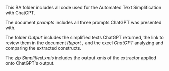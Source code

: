 </p> This BA folder includes all code used for the Automated Text Simplification with ChatGPT. 
</p> The document <i>prompts</i> includes all three prompts ChatGPT was presented with. 
</p> The folder <i>Output</i> includes the simplified texts ChatGPT returned, the link to review them in the document <i> Report </i>, and the excel <i>ChatGPT</i> analyzing and comparing the extracted constructs.
</p> The zip <i>Simplified.xmis</i> includes the output xmis of the extractor applied onto ChatGPT's output. 
